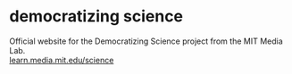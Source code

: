 # democratizing science
Official website for the Democratizing Science project from the MIT Media Lab.<br/>
[learn.media.mit.edu/science](https://learn.media.mit.edu/science)

